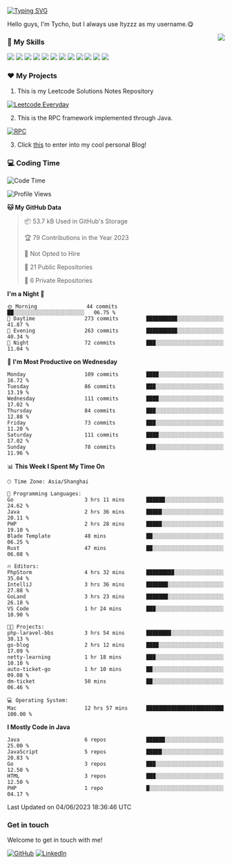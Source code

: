 [![Typing SVG](https://readme-typing-svg.herokuapp.com?size=25&duration=2500&color=8C43EA&vCenter=true&width=200&height=40&lines=Hi+there+%F0%9F%91%8B%F0%9F%8F%BB;I'm+ltyzzz)](https://git.io/typing-svg)

Hello guys, I'm Tycho, but I always use ltyzzz as my username.😋

<a href="#">
  <img align="right" src="https://github-readme-stats.vercel.app/api?username=ltyzzzxxx&count_private=true&show_icons=true&bg_color=15,f2f7fd,E0EAFC" />
</a>

### 🌟 **My Skills**  

![](https://img.shields.io/badge/-Java-4C7491?style=flat-square&logo=java&logoColor=fff)
![](https://img.shields.io/badge/-Spring-5FB832?style=flat-square&logo=Spring&logoColor=fff)
![](https://img.shields.io/badge/-Python-3e74a2?style=flat-square&logo=Python&logoColor=fff)
![](https://img.shields.io/badge/-Go-77BBE2?style=flat-square&logo=Go&logoColor=fff)
![](https://img.shields.io/badge/-Node.js-339933?style=flat-square&logo=Node.js&logoColor=fff)
![](https://img.shields.io/badge/-Vue-4fc08d?style=flat-square&logo=Vue.js&logoColor=fff)
![](https://img.shields.io/badge/-React-2d98ce?style=flat-square&logo=React&logoColor=fff)
![](https://img.shields.io/badge/-Docker-2496ED?style=flat-square&logo=Docker&logoColor=fff)
![](https://img.shields.io/badge/-Linux-000000?style=flat-square&logo=Linux&logoColor=fff)
![](https://img.shields.io/badge/-MySQL-4479A1?style=flat-square&logo=MySQL&logoColor=fff)
![](https://img.shields.io/badge/-Redis-DC382D?style=flat-square&logo=Redis&logoColor=fff)
![](https://img.shields.io/badge/-Git-E84E31?style=flat-square&logo=Git&logoColor=fff)

### ❤️ My Projects

1. This is my Leetcode Solutions Notes Repository

[![Leetcode Everyday](https://github-readme-stats.vercel.app/api/pin?username=ltyzzzxxx&repo=Leetcode-Everyday&theme=transparent&bg_color=15,f2f7fd,E0EAFC)](https://github.com/ltyzzzxxx/Leetcode-Everyday)

2. This is the RPC framework implemented through Java. 

[![RPC](https://github-readme-stats.vercel.app/api/pin?username=ltyzzzxxx&repo=ltyzzz-rpc&theme=transparent&bg_color=15,f2f7fd,E0EAFC)](https://github.com/ltyzzzxxx/ltyzzz-rpc)

3. Click [this](https://ltyzzzxxx.github.io/) to enter into my cool personal Blog!

### 💻 Coding Time

<!--START_SECTION:waka-->
![Code Time](http://img.shields.io/badge/Code%20Time-27%20hrs%2022%20mins-blue)

![Profile Views](http://img.shields.io/badge/Profile%20Views-139-blue)

**🐱 My GitHub Data** 

> 📦 53.7 kB Used in GitHub's Storage 
 > 
> 🏆 79 Contributions in the Year 2023
 > 
> 🚫 Not Opted to Hire
 > 
> 📜 21 Public Repositories 
 > 
> 🔑 6 Private Repositories 
 > 
**I'm a Night 🦉** 

```text
🌞 Morning                44 commits          ██░░░░░░░░░░░░░░░░░░░░░░░   06.75 % 
🌆 Daytime                273 commits         ██████████░░░░░░░░░░░░░░░   41.87 % 
🌃 Evening                263 commits         ██████████░░░░░░░░░░░░░░░   40.34 % 
🌙 Night                  72 commits          ███░░░░░░░░░░░░░░░░░░░░░░   11.04 % 
```
📅 **I'm Most Productive on Wednesday** 

```text
Monday                   109 commits         ████░░░░░░░░░░░░░░░░░░░░░   16.72 % 
Tuesday                  86 commits          ███░░░░░░░░░░░░░░░░░░░░░░   13.19 % 
Wednesday                111 commits         ████░░░░░░░░░░░░░░░░░░░░░   17.02 % 
Thursday                 84 commits          ███░░░░░░░░░░░░░░░░░░░░░░   12.88 % 
Friday                   73 commits          ███░░░░░░░░░░░░░░░░░░░░░░   11.20 % 
Saturday                 111 commits         ████░░░░░░░░░░░░░░░░░░░░░   17.02 % 
Sunday                   78 commits          ███░░░░░░░░░░░░░░░░░░░░░░   11.96 % 
```


📊 **This Week I Spent My Time On** 

```text
🕑︎ Time Zone: Asia/Shanghai

💬 Programming Languages: 
Go                       3 hrs 11 mins       ██████░░░░░░░░░░░░░░░░░░░   24.62 % 
Java                     2 hrs 36 mins       █████░░░░░░░░░░░░░░░░░░░░   20.11 % 
PHP                      2 hrs 28 mins       █████░░░░░░░░░░░░░░░░░░░░   19.10 % 
Blade Template           48 mins             ██░░░░░░░░░░░░░░░░░░░░░░░   06.25 % 
Rust                     47 mins             ██░░░░░░░░░░░░░░░░░░░░░░░   06.08 % 

🔥 Editors: 
PhpStorm                 4 hrs 32 mins       █████████░░░░░░░░░░░░░░░░   35.04 % 
IntelliJ                 3 hrs 36 mins       ███████░░░░░░░░░░░░░░░░░░   27.88 % 
GoLand                   3 hrs 23 mins       ███████░░░░░░░░░░░░░░░░░░   26.18 % 
VS Code                  1 hr 24 mins        ███░░░░░░░░░░░░░░░░░░░░░░   10.90 % 

🐱‍💻 Projects: 
php-laravel-bbs          3 hrs 54 mins       ████████░░░░░░░░░░░░░░░░░   30.13 % 
go-blog                  2 hrs 12 mins       ████░░░░░░░░░░░░░░░░░░░░░   17.09 % 
netty-learning           1 hr 18 mins        ███░░░░░░░░░░░░░░░░░░░░░░   10.10 % 
auto-ticket-go           1 hr 10 mins        ██░░░░░░░░░░░░░░░░░░░░░░░   09.08 % 
dm-ticket                50 mins             ██░░░░░░░░░░░░░░░░░░░░░░░   06.46 % 

💻 Operating System: 
Mac                      12 hrs 57 mins      █████████████████████████   100.00 % 
```

**I Mostly Code in Java** 

```text
Java                     6 repos             ██████░░░░░░░░░░░░░░░░░░░   25.00 % 
JavaScript               5 repos             █████░░░░░░░░░░░░░░░░░░░░   20.83 % 
Go                       3 repos             ███░░░░░░░░░░░░░░░░░░░░░░   12.50 % 
HTML                     3 repos             ███░░░░░░░░░░░░░░░░░░░░░░   12.50 % 
PHP                      1 repo              █░░░░░░░░░░░░░░░░░░░░░░░░   04.17 % 
```




 Last Updated on 04/06/2023 18:36:46 UTC
<!--END_SECTION:waka-->

### Get in touch

Welcome to get in touch with me!

[![GitHub](https://img.shields.io/badge/GitHub-grey?logo=github)](https://github.com/ltyzzzxxx)
[![LinkedIn](https://img.shields.io/badge/LinkedIn-blue?logo=linkedin)](https://www.linkedin.com/in/tianyu-li-7068b8248/)
